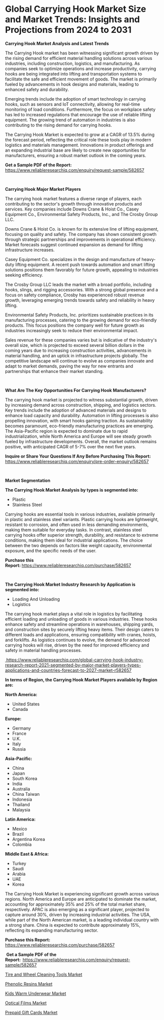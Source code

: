 <p><h1>Global Carrying Hook Market Size and Market Trends: Insights and Projections from 2024 to 2031</h1></p><p><strong>Carrying Hook Market Analysis and Latest Trends</strong></p>
<p><p>The Carrying Hook market has been witnessing significant growth driven by the rising demand for efficient material handling solutions across various industries, including construction, logistics, and manufacturing. As companies seek to optimize operations and increase productivity, carrying hooks are being integrated into lifting and transportation systems to facilitate the safe and efficient movement of goods. The market is primarily fueled by advancements in hook designs and materials, leading to enhanced safety and durability.</p><p>Emerging trends include the adoption of smart technology in carrying hooks, such as sensors and IoT connectivity, allowing for real-time monitoring of load conditions. Furthermore, the focus on workplace safety has led to increased regulations that encourage the use of reliable lifting equipment. The growing trend of automation in industries is also contributing to the rising demand for carrying hooks. </p><p>The Carrying Hook Market is expected to grow at a CAGR of 13.5% during the forecast period, reflecting the critical role these tools play in modern logistics and materials management. Innovations in product offerings and an expanding industrial base are likely to create new opportunities for manufacturers, ensuring a robust market outlook in the coming years.</p></p>
<p><strong>Get a Sample PDF of the Report:&nbsp;</strong> <a href="https://www.reliableresearchiq.com/enquiry/request-sample/582657?utm_campaign=1257&utm_medium=2&utm_source=Github&utm_content=ia&utm_term=27092024&utm_id=carrying-hook">https://www.reliableresearchiq.com/enquiry/request-sample/582657</a></p>
<p>&nbsp;</p>
<p><strong>Carrying Hook Major Market Players</strong></p>
<p><p>The carrying hook market features a diverse range of players, each contributing to the sector's growth through innovative products and services. Key companies include Downs Crane & Hoist Co., Casey Equipment Co., Environmental Safety Products, Inc., and The Crosby Group LLC.</p><p>Downs Crane & Hoist Co. is known for its extensive line of lifting equipment, focusing on quality and safety. The company has shown consistent growth through strategic partnerships and improvements in operational efficiency. Market forecasts suggest continued expansion as demand for lifting infrastructure increases.</p><p>Casey Equipment Co. specializes in the design and manufacture of heavy-duty lifting equipment. A recent push towards automation and smart lifting solutions positions them favorably for future growth, appealing to industries seeking efficiency.</p><p>The Crosby Group LLC leads the market with a broad portfolio, including hooks, slings, and rigging accessories. With a strong global presence and a focus on safety compliance, Crosby has experienced robust revenue growth, leveraging emerging trends towards safety and reliability in heavy lifting.</p><p>Environmental Safety Products, Inc. prioritizes sustainable practices in its manufacturing processes, catering to the growing demand for eco-friendly products. This focus positions the company well for future growth as industries increasingly seek to reduce their environmental impact.</p><p>Sales revenue for these companies varies but is indicative of the industry's overall size, which is projected to exceed several billion dollars in the coming years due to increasing construction activities, advancements in material handling, and an uptick in infrastructure projects globally. The competitive landscape will continue to evolve as companies innovate and adapt to market demands, paving the way for new entrants and partnerships that enhance their market standing.</p></p>
<p>&nbsp;</p>
<p><strong>What Are The Key Opportunities For Carrying Hook Manufacturers?</strong></p>
<p><p>The carrying hook market is projected to witness substantial growth, driven by increasing demand across construction, shipping, and logistics sectors. Key trends include the adoption of advanced materials and designs to enhance load capacity and durability. Automation in lifting processes is also propelling innovation, with smart hooks gaining traction. As sustainability becomes paramount, eco-friendly manufacturing practices are emerging. The Asia-Pacific region is expected to dominate due to rapid industrialization, while North America and Europe will see steady growth fueled by infrastructure developments. Overall, the market outlook remains positive, with anticipated CAGR of 5-7% over the next five years.</p></p>
<p><strong>Inquire or Share Your Questions If Any Before Purchasing This Report:</strong> <a href="https://www.reliableresearchiq.com/enquiry/pre-order-enquiry/582657?utm_campaign=1257&utm_medium=2&utm_source=Github&utm_content=ia&utm_term=27092024&utm_id=carrying-hook">https://www.reliableresearchiq.com/enquiry/pre-order-enquiry/582657</a></p>
<p>&nbsp;</p>
<p><strong>Market Segmentation</strong></p>
<p><strong>The Carrying Hook Market Analysis by types is segmented into:</strong></p>
<p><ul><li>Plastic</li><li>Stainless Steel</li></ul></p>
<p><p>Carrying hooks are essential tools in various industries, available primarily in plastic and stainless steel variants. Plastic carrying hooks are lightweight, resistant to corrosion, and often used in less demanding environments, making them suitable for everyday tasks. In contrast, stainless steel carrying hooks offer superior strength, durability, and resistance to extreme conditions, making them ideal for industrial applications. The choice between the two depends on factors like weight capacity, environmental exposure, and the specific needs of the user.</p></p>
<p><strong>Purchase this Report:&nbsp;</strong><a href="https://www.reliableresearchiq.com/purchase/582657?utm_campaign=1257&utm_medium=2&utm_source=Github&utm_content=ia&utm_term=27092024&utm_id=carrying-hook">https://www.reliableresearchiq.com/purchase/582657</a></p>
<p>&nbsp;</p>
<p><strong>The Carrying Hook Market Industry Research by Application is segmented into:</strong></p>
<p><ul><li>Loading And Unloading</li><li>Logistics</li></ul></p>
<p><p>The carrying hook market plays a vital role in logistics by facilitating efficient loading and unloading of goods in various industries. These hooks enhance safety and streamline operations in warehouses, shipping yards, and construction sites by securely lifting heavy items. Their design caters to different loads and applications, ensuring compatibility with cranes, hoists, and forklifts. As logistics continues to evolve, the demand for advanced carrying hooks will rise, driven by the need for improved efficiency and safety in material handling processes.</p></p>
<p><a href="https://www.reliableresearchiq.com/global-carrying-hook-industry-research-report-2021-segmented-by-major-market-players-types-applications-and-countries-forecast-to-2027-market-r582657?utm_campaign=1257&utm_medium=2&utm_source=Github&utm_content=ia&utm_term=27092024&utm_id=carrying-hook">&nbsp;https://www.reliableresearchiq.com/global-carrying-hook-industry-research-report-2021-segmented-by-major-market-players-types-applications-and-countries-forecast-to-2027-market-r582657</a></p>
<p><strong>In terms of Region, the Carrying Hook Market Players available by Region are:</strong></p>
<p>
    <p> <strong> North America: </strong>
        <ul>
            <li>United States</li>
            <li>Canada</li>
        </ul>
        </p> 
    <p> <strong> Europe: </strong>
        <ul>
            <li>Germany</li>
            <li>France</li>
            <li>U.K.</li>
            <li>Italy</li>
            <li>Russia</li>
        </ul>
        </p> 
    <p> <strong> Asia-Pacific: </strong>
        <ul>
            <li>China</li>
            <li>Japan</li>
            <li>South Korea</li>
            <li>India</li>
            <li>Australia</li>
            <li>China Taiwan</li>
            <li>Indonesia</li>
            <li>Thailand</li>
            <li>Malaysia</li>
        </ul>
        </p> 
    <p> <strong> Latin America: </strong>
        <ul>
            <li>Mexico</li>
            <li>Brazil</li>
            <li>Argentina Korea</li>
            <li>Colombia</li>
        </ul>
        </p> 
    <p> <strong> Middle East & Africa: </strong>
        <ul>
            <li>Turkey</li>
            <li>Saudi</li>
            <li>Arabia</li>
            <li>UAE</li>
            <li>Korea</li>
        </ul>
    </p>
    </p>
<p><p>The Carrying Hook Market is experiencing significant growth across various regions. North America and Europe are anticipated to dominate the market, accounting for approximately 35% and 25% of the total market share, respectively. APAC is also emerging as a significant player, projected to capture around 30%, driven by increasing industrial activities. The USA, while part of the North American market, is a leading individual country with a strong share. China is expected to contribute approximately 15%, reflecting its expanding manufacturing sector.</p></p>
<p><strong>Purchase this Report: </strong><a href="https://www.reliableresearchiq.com/purchase/582657?utm_campaign=1257&utm_medium=2&utm_source=Github&utm_content=ia&utm_term=27092024&utm_id=carrying-hook">https://www.reliableresearchiq.com/purchase/582657</a></p>
<p>&nbsp;<strong>Get a Sample PDF of the Report:&nbsp;&nbsp;</strong><a href="https://www.reliableresearchiq.com/enquiry/request-sample/582657?utm_campaign=1257&utm_medium=2&utm_source=Github&utm_content=ia&utm_term=27092024&utm_id=carrying-hook">https://www.reliableresearchiq.com/enquiry/request-sample/582657</a></p>
<p><strong></strong></p>
<p><p><a href="https://issuu.com/reportprime-2/docs/tire-and-wheel-cleaning-tools-marke_95c31d5c2147d3?utm_campaign=1257&utm_medium=2&utm_source=Github&utm_content=ia&utm_term=27092024&utm_id=carrying-hook">Tire and Wheel Cleaning Tools Market</a></p><p><a href="https://www.linkedin.com/pulse/phenolic-resins-industry-analysis-report-its-market-size-lvzoc?utm_campaign=1257&utm_medium=2&utm_source=Github&utm_content=ia&utm_term=27092024&utm_id=carrying-hook">Phenolic Resins Market</a></p><p><a href="https://issuu.com/reportprime-2/docs/kids-warm-underwear-market-size-203_0981aa6ee8f831?utm_campaign=1257&utm_medium=2&utm_source=Github&utm_content=ia&utm_term=27092024&utm_id=carrying-hook">Kids Warm Underwear Market</a></p><p><a href="https://www.linkedin.com/pulse/optical-films-market-forecast-global-trends-analysis-from-chkvc?utm_campaign=1257&utm_medium=2&utm_source=Github&utm_content=ia&utm_term=27092024&utm_id=carrying-hook">Optical Films Market</a></p><p><a href="https://www.linkedin.com/pulse/mapping-prepaid-gift-cards-market-trends-challenges-breakthroughs-ktvge?utm_campaign=1257&utm_medium=2&utm_source=Github&utm_content=ia&utm_term=27092024&utm_id=carrying-hook">Prepaid Gift Cards Market</a></p></p>